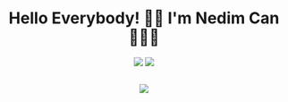 <h1 align='center'> 
    Hello Everybody! 👋🏻 I'm Nedim Can 👨🏻‍💻 
</h1>

<p align="center">
    <img src="https://github-readme-stats.vercel.app/api?username=TheNavyInfantry&show_icons=true&private_count=true&theme=chartreuse-dark&hide_border=true&bg_color=22272E&text_color=6FDC07">  
    <img src="https://github-readme-stats.vercel.app/api/top-langs/?username=TheNavyInfantry&layout=compact&theme=chartreuse-dark&hide_border=true&bg_color=22272E&text_color=6FDC07">
</p>

## 

<p align="center">
    <img src="https://komarev.com/ghpvc/?username=TheNavyInfantry&style=flat&color=6fdc07&label=Visitors">
</p>